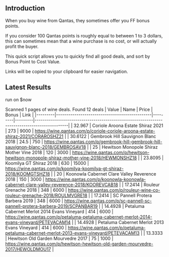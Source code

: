 ## Introduction

When you buy wine from Qantas, they sometimes offer you FF bonus points. 

If you consider 100 Qantas points is roughly equal to between 1 to 3 dollars, this can sometimes mean that a wine purchase is no cost, or will actually profit the buyer.

This quick script allows you to quickly find all good deals, and sort by Bonus Point to Cost Value.

Links will be copied to your clipboard for easier navigation.

## Latest Results

run on $now

Scanned 1 pages of wine deals.
Found 12 deals
|   Value | Name                                          |   Price |   Bonus | Link                                                                                         |
|---------|-----------------------------------------------|---------|---------|----------------------------------------------------------------------------------------------|
| 32.967  | Coriole Aroona Estate Shiraz 2021             |   273   |    9000 | https://wine.qantas.com/p/coriole-coriole-aroona-estate-shiraz-2021/CORAROSHZ21              |
| 30.6122 | Gembrook Hill Sauvignon Blanc 2018            |    24.5 |     750 | https://wine.qantas.com/p/gembrook-hill-gembrook-hill-sauvignon-blanc-2018/GEMBROSAV18       |
| 25      | Hewitson Monopole Shiraz Mother Vine 2018     |   120   |    3000 | https://wine.qantas.com/p/hewitson-hewitson-monopole-shiraz-mother-vine-2018/HEWMONSHZ18     |
| 23.8095 | Koomilya GT Shiraz 2018                       |   630   |   15000 | https://wine.qantas.com/p/koomilya-koomilya-gt-shiraz-2018/KOOMGTSHZ18                       |
| 20      | Koonowla Cabernet Clare Valley Reverence 2018 |   150   |    3000 | https://wine.qantas.com/p/koonowla-koonowla-cabernet-clare-valley-reverence-2018/KOOREVCAB18 |
| 17.2414 | Rouleur Grenache 2018                         |   348   |    6000 | https://wine.qantas.com/p/rouleur-wine-co-rouleur-grenache-2018/ROULMVGRE18                  |
| 17.2414 | SC Pannell Protera Barbera 2019               |   348   |    6000 | https://wine.qantas.com/p/sc-pannell-sc-pannell-protera-barbera-2019/SCPANBAR19              |
| 14.4928 | Petaluma Cabernet Merlot 2014 Evans Vineyard  |   414   |    6000 | https://wine.qantas.com/p/petaluma-petaluma-cabernet-merlot-2014-evans-vineyard/PETEVACAM14  |
| 14.4928 | Petaluma Cabernet Merlot 2013 Evans Vineyard  |   414   |    6000 | https://wine.qantas.com/p/petaluma-petaluma-cabernet-merlot-2013-evans-vineyard/PETEVACAM13  |
| 13.3333 | Hewitson Old Garden Mourvedre 2017            |    75   |    1000 | https://wine.qantas.com/p/hewitson-hewitson-old-garden-mourvedre-2017/HEWOLDMOU17            |

